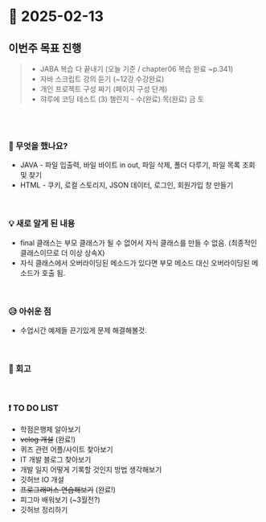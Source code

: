 # 📅 2025-02-13

## 이번주 목표 진행
>- JABA 복습 다 끝내기 (오늘 기준 / chapter06 복습 완료 ~p.341)
>- 자바 스크립트 강의 듣기 (~12강 수강완료)
>- 개인 프로젝트 구성 짜기 (페이지 구성 단계)
>- 햐루에 코딩 테스트 (3) 챌린지 - 수(완료) 목(완료) 금 토 

<br><br>

### 👀 무엇을 했나요?
- JAVA - 파일 입출력, 바일 바이트 in out, 파일 삭제, 폴더 다루기, 파일 목록 조회 및 찾기
- HTML - 쿠키, 로컬 스토리지, JSON 데이터, 로그인, 회원가입 창 만들기

<br>

### 💡 새로 알게 된 내용
- final 클래스는 부모 클래스가 될 수 없어서 자식 클래스를 만들 수 없음. (최종적인 클래스이므로 더 이상 상속X)
- 자식 클래스에서 오버라이딩된 메소드가 있다면 부모 메소드 대신 오버라이딩된 메소드가 호출 됨.

<br>

### 😥 아쉬운 점
- 수업시간 예제들 끈기있게 문제 해결해볼것.

<br>

### 💬 회고


<br>

### ❗ TO DO LIST
- 학점은행제 알아보기
- ~~velog 개설~~ (완료!) 
- 퀴즈 관련 어플/사이트 찾아보기
- IT 개발 블로그 찾아보기
- 개발 일지 어떻게 기록할 것인지 방법 생각해보기
- 깃허브 IO 개설
- ~~프로그래머스 연습해보기~~ (완료!)
- 피그마 배워보기 (~3월전?)
- 깃허브 정리하기

